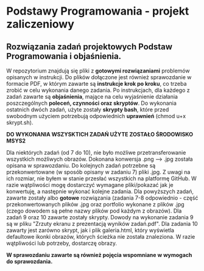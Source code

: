 # Podstawy Programowania - projekt zaliczeniowy
## Rozwiązania zadań projektowych Podstaw Programowania i objaśnienia.

W repozytorium znajdują się pliki z **gotowymi rozwiązaniami** problemów opisanych w instrukcji. Do plików dołączone jest również sprawozdanie w formacie PDF, w którym zawarte są **instrukcje krok po kroku**, co trzeba zrobić w celu wykonania danego zadania.
Po instrukcjach, dla każdego z zadań zawarte są **objaśnienia**, mające na celu wyjaśnienie działania poszczególnych **poleceń, czynności oraz skryptów**. Do wykonania ostatnich dwóch zadań, użyte zostały **skrypty bash**, które przed swobodnym użyciem potrzebują odpowiednich **uprawnień** (chmod u+x skrypt.sh). 

**DO WYKONANIA WSZYSKTICH ZADAŃ UŻYTE ZOSTAŁO ŚRODOWISKO MSYS2**

Dla niektórych zadań (od 7 do 10), nie było możliwe przetransferowanie wszystkich możliwych obrazów. Dokonana konwersja .png --> .jpg została opisana w sprawozdaniu. Do kolejnych zadań potrzebne są przekonwertowane (w sposób opisany w zadaniu 7) pliki .jpg.
Z uwagi na ich rozmiar, nie byłem w stanie przesłać wszystkich na platformę GitHub. W razie wątpliwości mogę dostarczyć wymagane pliki/pokazać jak je konwertuję, a następnie wykonać kolejne zadania.
Dla powyższych zadań, zawarte zostały albo **gotowe** rozwiązania (zadania 7-8 odpowiednio - część przekonwertowanych plików .jpg oraz portfolio wykonane z plików .jpg (czego dowodem są pełne nazwy plików pod każdym z obrazów). Dla zadań 9 oraz 10 zawarte zostały skrypty.
Dowody na wykonanie zadania 9 są w pliku "Zrzuty ekranu z prezentacją wyników zadań.pdf". Dla zadania 10 zawarty jest zarówno skrypt, jak i plik galeria.html, który wyświetla defaultowe ikonki obrazów, których ścieżka nie została znaleziona. W razie wątpliwości lub potrzeby, dostarczę obrazy.

**W sprawozdaniu zawarte są również pojęcia wspomniane w wymogach do sprawozdania.**

